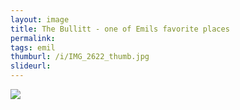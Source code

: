 ```yaml
---
layout: image
title: The Bullitt - one of Emils favorite places
permalink: 
tags: emil
thumburl: /i/IMG_2622_thumb.jpg
slideurl: 
---
```

![]({{site.url}}/i/IMG_2622.jpg)



